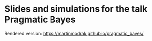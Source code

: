 # Slides and simulations for the talk Pragmatic Bayes

Rendered version: https://martinmodrak.github.io/pragmatic_bayes/